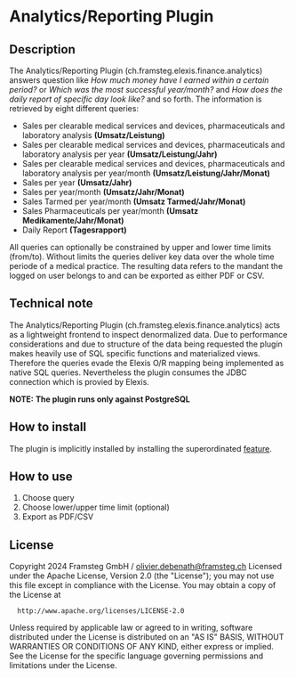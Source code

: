 # Analytics/Reporting Plugin
## Description
The Analytics/Reporting Plugin (ch.framsteg.elexis.finance.analytics) answers question like *How much money have I earned within a certain period?* or *Which was the most successful year/month?* and *How does the daily report of specific day look like?* and so forth. The information is retrieved by eight different queries:

* Sales per clearable medical services and devices, pharmaceuticals and laboratory analysis **(Umsatz/Leistung)**
* Sales per clearable medical services and devices, pharmaceuticals and laboratory analysis per year **(Umsatz/Leistung/Jahr)**
* Sales per clearable medical services and devices, pharmaceuticals and laboratory analysis per year/month **(Umsatz/Leistung/Jahr/Monat)**
* Sales per year **(Umsatz/Jahr)**
* Sales per year/month **(Umsatz/Jahr/Monat)**
* Sales Tarmed per year/month **(Umsatz Tarmed/Jahr/Monat)**
* Sales Pharmaceuticals per year/month **(Umsatz Medikamente/Jahr/Monat)**
* Daily Report **(Tagesrapport)**

All queries can optionally be constrained by upper and lower time limits (from/to). Without limits the queries deliver key data over the whole time periode of a medical practice. The resulting data refers to the mandant the logged on user belongs to and can be exported as either PDF or CSV.
## Technical note
The Analytics/Reporting Plugin (ch.framsteg.elexis.finance.analytics) acts as a lightweight frontend to inspect denormalized data. Due to performance considerations and due to structure of the data being requested the plugin makes heavily use of SQL specific functions and materialized views. Therefore the queries evade the Elexis O/R mapping being implemented as native SQL queries. Nevertheless the plugin consumes the JDBC connection which is provied by Elexis.

**NOTE:**
**The plugin runs only against PostgreSQL**

## How to install
The plugin is implicitly installed by installing the superordinated [feature](https://github.com/elexis/elexis-3-base/tree/master/features/ch.framsteg.elexis.finance.analytics.feature).
## How to use
1. Choose query
2. Choose lower/upper time limit (optional)
3. Export as PDF/CSV

## License
Copyright 2024 Framsteg GmbH / olivier.debenath@framsteg.ch
Licensed under the Apache License, Version 2.0 (the "License");
you may not use this file except in compliance with the License.
You may obtain a copy of the License at

      http://www.apache.org/licenses/LICENSE-2.0

Unless required by applicable law or agreed to in writing, software
distributed under the License is distributed on an "AS IS" BASIS,
WITHOUT WARRANTIES OR CONDITIONS OF ANY KIND, either express or implied.
See the License for the specific language governing permissions and
limitations under the License.
